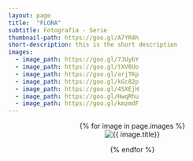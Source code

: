```yaml
---
layout: page
title:  "FLORA"
subtitle: Fotografia - Serie
thumbnail-path: https://goo.gl/A7YR4h
short-description: this is the short description
images:
  - image_path: https://goo.gl/7JUybY
  - image_path: https://goo.gl/tXV6Uo
  - image_path: https://goo.gl/arjTKp
  - image_path: https://goo.gl/kGc82p
  - image_path: https://goo.gl/4SXEjH
  - image_path: https://goo.gl/HwqRhu
  - image_path: https://goo.gl/kmzmdF
---
```

<center>
{% for image in page.images %}
  <div class="collection">
	<img src="{{ image.image_path }}" alt="{{ image.title}}"/>
	<p></p>
  </div>
{% endfor %}
</center>
